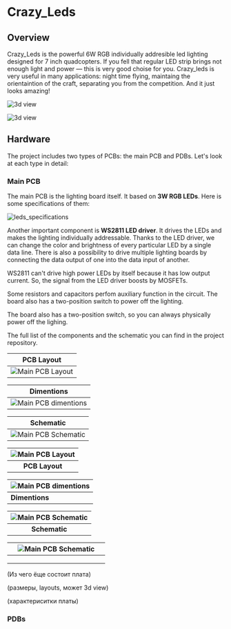 
# Crazy_Leds

## Overview

Crazy_Leds is the powerful 6W RGB individually addresible led lighting designed for 7 inch quadcopters. 
If you fell that regular LED strip brings not enough light and power — this is very good choise for you. 
Crazy_leds is very useful in many applications: night time flying, maintaing the orientaintion of the craft, separating you from the competition. 
And it just looks amazing! 

![3d view](https://github.com/Kiriil-Shark05/Crazy_Leds/blob/main/3D/png/main_PCB_3D_preview.png "3d view")

![3d view](https://github.com/Kiriil-Shark05/Crazy_Leds/blob/main/3D/png/main_PCB_3D_preview2.png "3d view")



## Hardware

The project includes two types of PCBs: the main PCB and PDBs. 
Let's look at each type in detail:



### Main PCB
The main PCB is the lighting board itself. It based on **3W RGB LEDs**. 
Here is some specifications of them:

![leds_specifications](https://github.com/Kiriil-Shark05/Crazy_Leds/blob/main/PCB/leds_specifications/leds_specifications.png "leds_specifications")

Another important component is **WS2811 LED driver**. It drives the LEDs 
and makes the lighting individually addressable. Thanks to the LED driver, 
we can change the color and brightness of every particular LED by a single data line. 
There is also a possibility to drive multiple lighting boards by connecting the data output 
of one into the data input of another.

WS2811 can't drive high power LEDs by itself because it has low output current. 
So, the signal from the LED driver boosts by MOSFETs.

Some resistors and capacitors perfom auxiliary function in the circuit. The board also has a two-position switch to power off the lighting.

The board also has a two-position switch, so you can always physically power off the lighing.

The full list of the components and the schematic you can find in the project repository.




|    PCB Layout   |
| :-------------: |
|   ![Main PCB Layout](https://github.com/Kiriil-Shark05/Crazy_Leds/blob/main/PCB/layouts/main_PCB_layout.png  "Main PCB Layout")    |

| Dimentions        |
| ------------- |
| ![Main PCB dimentions](https://github.com/Kiriil-Shark05/Crazy_Leds/blob/main/PCB/dimetions/main_PCB_dimentions.PNG "Main PCB dimentions")      |


| Schematic        |
| ------------- |
| ![Main PCB Schematic](https://github.com/Kiriil-Shark05/Crazy_Leds/blob/main/Schematic/schematic.PNG "Main PCB Schematic")      |




|      ![Main PCB Layout](https://github.com/Kiriil-Shark05/Crazy_Leds/blob/main/PCB/layouts/main_PCB_layout.png "Main PCB Layout")   |
| :-------------: |
|   **PCB Layout**    |

| ![Main PCB dimentions](https://github.com/Kiriil-Shark05/Crazy_Leds/blob/main/PCB/dimetions/main_PCB_dimentions.PNG "Main PCB dimentions")       |
| ------------- |
|    **Dimentions**   |


| ![Main PCB Schematic](https://github.com/Kiriil-Shark05/Crazy_Leds/blob/main/Schematic/schematic.PNG "Main PCB Schematic")        |
| :-------------: |
| **Schematic**      |

|          |         ![Main PCB Schematic](https://github.com/Kiriil-Shark05/Crazy_Leds/blob/main/Schematic/schematic.PNG "Main PCB Schematic")    |     |
| ------------- |:-------------:| -----:|
|       |   |   |
|        |       |     |
|  |      |      |
























(Из чего ёще состоит плата)

(размеры, layouts, может 3d view)

(характериситки платы)
### PDBs